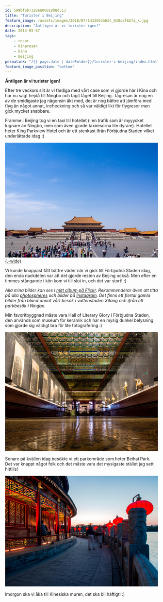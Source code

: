 ```yaml
---
id: 599bf6b7328ea00019b8d513
title: "Turister i Beijing"
feature_image: /assets/images/2018/07/14130555624_030caf62fa_k.jpg
description: "Äntligen är vi turister igen!"
date: 2014-05-07
tags:
    - resor
    - kinaresan
    - kina
    - beijing
permalink: "/{{ page.date | dateFolder}}/turister-i-beijing/index.html"
feature_image_position: "bottom"
---
```


**Äntligen är vi turister igen!**

Efter tre veckors slit är vi färdiga med vårt case som vi gjorde här i Kina och har nu sagt hejdå till Ningbo och tagit tåget till Beijing. Tågresan är nog en av de smidigaste jag någonsin åkt med, det är nog bättre att jämföra med flyg än något annat, incheckning och så var väldigt likt för flygresor men gick mycket snabbare.

Framme i Beijing tog vi en taxi till hotellet (i en trafik som är myyycket lugnare än Ningbo, men som även gjorde taxiresorna lite dyrare). Hotellet heter King Parkview Hotel och är ett stenkast ifrån Förbjudna Staden vilket underlättade idag :)

[![Hall of Supreme Harmony](/assets/images/turister-i-beijing/14130555624_ffe6c70049_z_d.jpg){.-wide}](https://www.flickr.com/photos/gustavlindqvist/14130555624/in/set-72157644062428820)

Vi kunde knappast fått bättre väder när vi gick till Förbjudna Staden idag, den enda nackdelen var att det gjorde resten av Beijing också. Men efter en timmes stångande i kön kom vi till slut in, och det var stort! :)

_Alla mina bilder kan ses i [mitt album på Flickr](https://www.flickr.com/photos/gustavlindqvist/sets/72157644062428820/). Rekommenderar även att titta på alla [photospheres](https://photos.app.goo.gl/cMUKw6WfxMtHKZT5A) och bilder på [Instagram](https://instagram.com/gustavlindqvist). Det finns ett flertal gamla bilder från bland annat vårt besök i vattenstaden Xitang och ifrån ett parkbesök i Ningbo._

Min favoritbyggnad måste vara Hall of Literary Glory i Förbjudna Staden, den används som museum för keramik och har en mysig dunkel belysning som gjorde sig väldigt bra för lite fotografering :)

[![Hall of Literary Glory](/assets/images/turister-i-beijing/13943603087_b2be8bb560_z_d.jpg)](https://www.flickr.com/photos/gustavlindqvist/13943603087/in/set-72157644062428820)

Senare på kvällen idag besökte vi ett parkområde som heter Beihai Park. Det var knappt något folk och det måste vara det mysigaste stället jag sett hittills!

[![Beihai Park](/assets/images/turister-i-beijing/13943564899_127187cc1c_z_d.jpg)](https://www.flickr.com/photos/gustavlindqvist/13943564899/in/set-72157644062428820)

Imorgon ska vi åka till Kinesiska muren, det ska bli häftigt! :)
